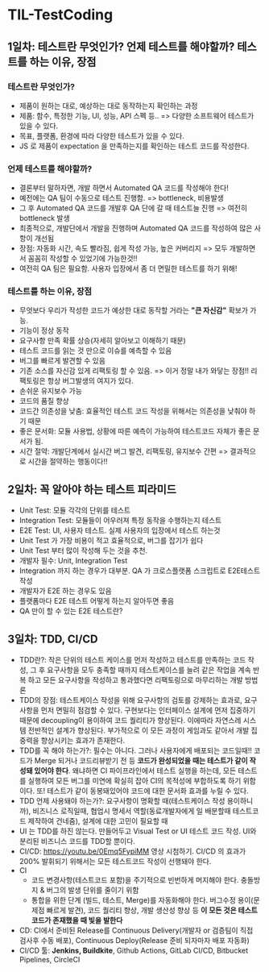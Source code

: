 # TIL-TestCoding

## 1일차: 테스트란 무엇인가? 언제 테스트를 해야할까? 테스트를 하는 이유, 장점

### 테스트란 무엇인가?
- 제품이 원하는 대로, 예상하는 대로 동작하는지 확인하는 과정
- 제품: 함수, 특정한 기능, UI, 성능, API 스펙 등.. => 다양한 소프트웨어 테스트가 있을 수 있다.
- 목표, 플랫폼, 환경에 따라 다양한 테스트가 있을 수 있다.
- JS 로 제품이 expectation 을 만족하는지를 확인하는 테스트 코드를 작성한다.

### 언제 테스트를 해야할까?
- 결론부터 말하자면, 개발 하면서 Automated QA 코드를 작성해야 한다!
- 예전에는 QA 팀이 수동으로 테스트 진행함. => bottleneck, 비용발생
- 그 후 Automated QA 코드를 개발후 QA 단에 갈 때 테스트늘 진행 => 여전히 bottleneck 발생
- 최종적으로, 개발단에서 개발을 진행하며 Automated QA 코드를 작성하여 많은 사항이 개선됨
- 장점: 자동화 시간, 속도 빨라짐, 쉽게 작성 가능, 높은 커버리지 => 모두 개발하면서 꼼꼼히 작성할 수 있었기에 가능한것!!
- 여전히 QA 팀은 필요함. 사용자 입장에서 좀 더 면밀한 테스트를 하기 위해!

### 테스트를 하는 이유, 장점
- 무엇보다 우리가 작성한 코드가 예상한 대로 동작할 거라는 **"큰 자신감"** 확보가 가능.
- 기능이 정상 동작
- 요구사항 만족 확률 상승(자세히 알아보고 이해하기 때문)
- 테스트 코드를 읽는 것 만으로 이슈를 예측할 수 있음
- 버그를 빠르게 발견할 수 있음
- 기존 소스를 자신감 있게 리팩토링 할 수 있음. => 이거 정말 내가 와닿는 장점!! 리팩토링은 항상 버그발생의 여지가 있다.
- 손쉬운 유지보수 가능
- 코드의 품질 향상
- 코드간 의존성을 낮춤: 효율적인 테스트 코드 작성을 위해서는 의존성을 낮춰야 하기 때문
- 좋은 문서화: 모듈 사용법, 상황에 따른 예측이 가능하여 테스트코드 자체가 좋은 문서가 됨.
- 시간 절약: 개발단계에서 실시간 버그 발견, 리팩토링, 유지보수 간편 => 결과적으로 시간을 절약하는 행동이다!!

## 2일차: 꼭 알아야 하는 테스트 피라미드
- Unit Test: 모듈 각각의 단위를 테스트
- Integration Test: 모듈들이 어우러져 특정 동작을 수행하는지 테스트
- E2E Test: UI, 사용자 테스트. 실제 사용자의 입장에서 테스트 하는것
- Unit Test 가 가장 비용이 적고 효율적으로, 버그를 잡기가 쉽다
- Unit Test 부터 많이 작성해 두는 것을 추천.
- 개발자 필수: Unit, Integration Test
- Integration 까지 하는 경우가 대부분. QA 가 크로스플랫폼 스크립트로 E2E테스트 작성
- 개발자가 E2E 하는 경우도 있음
- 플랫폼마다 E2E 테스트 어떻게 하는지 알아두면 좋음
- QA 만이 할 수 있는 E2E 테스트란?

## 3일차: TDD, CI/CD
- TDD란?: 작은 단위의 테스트 케이스를 먼저 작성하고 테스트를 만족하는 코드 작성, 그 후 요구사항을 모두 충족할 때까지 테스트케이스를 늘려 같은 작업을 계속 반복 하고 모든 요구사항을 작성하고 통과했다면 리팩토링으로 마무리하는 개발 방법론
- TDD의 장점: 테스트케이스 작성을 위해 요구사항의 검토를 강제하는 효과로, 요구사항을 먼저 면밀히 점검할 수 있다. 구현보다는 인터페이스 설계에 먼저 집중하기 때문에 decoupling이 용이하여 코드 퀄리티가 향상된다. 이에따라 자연스레 시스템 전반적인 설계가 향상된다. 부가적으로 이 모든 과정이 게임과도 같아서 개발 집중력을 향상시키는 효과가 존재한다.
- TDD를 꼭 해야 하는가?: 필수는 아니다. 그러나 사용자에게 배포되는 코드일때!! 코드가 Merge 되거나 코드리뷰받기 전 등 **코드가 완성되었을 때는 테스트가 같이 작성돼 있어야 한다**. 왜냐하면 CI 파이프라인에서 테스트 실행을 하는데, 모든 테스트를 실행하여 모든 버그를 미연에 확실히 잡아 CI의 목적성에 부합하도록 하기 위함이다. 또! 테스트가 같이 동봉돼있어야 코드에 대한 문서화 효과를 누릴 수 있다.
- TDD 언제 사용돼야 하는가?: 요구사항이 명확할 때(테스트케이스 작성 용이하니까), 비즈니스 로직일때, 협업시 명세서 역할(동료개발자에게 일 배분할때 테스트코드 제작하여 건네줌), 설계에 대한 고민이 필요할 때
- UI 는 TDD를 하진 않는다. 만들어두고 Visual Test or UI 테스트 코드 작성. UI와 분리된 비즈니스 코드를 TDD할 뿐이다.
- CI/CD: https://youtu.be/0Emq5FypiMM 영상 시첨하기. CI/CD 의 효과가 200% 발휘되기 위해서는 모든 테스트코드 작성이 선행돼야 한다.
- CI
  - 코드 변경사항(테스트코드 포함)을 주기적으로 빈번하게 머지해야 한다. 충돌방지 & 버그의 발생 단위를 줄이기 위함
  - 통합을 위한 단계 (빌드, 테스트, Merge)를 자동화해야 한다. 버그수정 용이(문제점 빠르게 발견), 코드 퀄리티 향상, 개발 생산성 향상 등 **이 모든 것은 테스트코드가 존재했을 때 빛을 발한다**
- CD: CI에서 준비된 Release를 Continuous Delivery(개발자 or 검증팀이 직접 검사후 수동 배포), Continuous Deploy(Release 준비 되자마자 배포 자동화)
- CI/CD 툴: **Jenkins, Buildkite**, Github Actions, GitLab CI/CD, Bitbucket Pipelines, CircleCI
